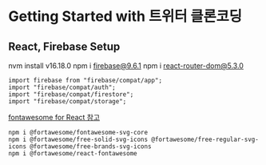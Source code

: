 # Getting Started with 트위터 클론코딩

## React, Firebase Setup
nvm install v16.18.0
npm i firebase@9.6.1
npm i react-router-dom@5.3.0

```
import firebase from "firebase/compat/app";
import "firebase/compat/auth";
import "firebase/compat/firestore";
import "firebase/compat/storage";
```

[fontawesome for React 참고](https://www.daleseo.com/react-font-awesome/)
```
npm i @fortawesome/fontawesome-svg-core
npm i @fortawesome/free-solid-svg-icons @fortawesome/free-regular-svg-icons @fortawesome/free-brands-svg-icons
npm i @fortawesome/react-fontawesome
```
